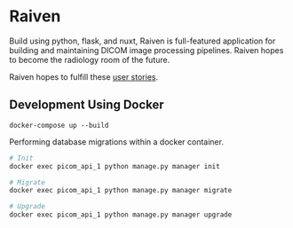 # Raiven


Build using python, flask, and nuxt, Raiven is full-featured application for building and maintaining DICOM image processing pipelines.  Raiven hopes to become the radiology room of the future.

Raiven hopes to fulfill these [user stories](./stories.md).

## Development Using Docker
```
docker-compose up --build
```

Performing database migrations within a docker container.
```bash
# Init
docker exec picom_api_1 python manage.py manager init

# Migrate
docker exec picom_api_1 python manage.py manager migrate

# Upgrade
docker exec picom_api_1 python manage.py manager upgrade
```

